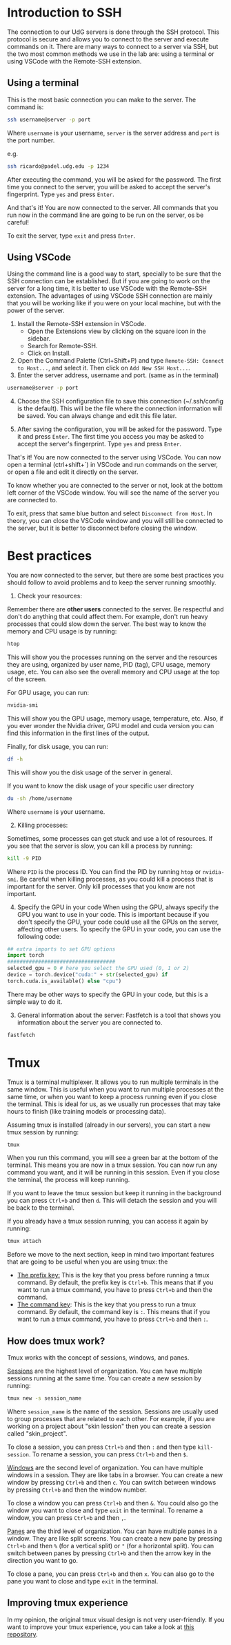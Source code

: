 # Introduction to SSH

The connection to our UdG servers is done through the SSH protocol. This protocol is secure and allows you to connect to the server and execute commands on it.
There are many ways to connect to a server via SSH, but the two most common methods we use in the lab are: using a terminal or using VSCode with the Remote-SSH extension.

## Using a terminal
This is the most basic connection you can make to the server.
The command is:
```bash
ssh username@server -p port
```

Where `username` is your username, `server` is the server address and `port` is the port number.

e.g.
```bash
ssh ricardo@padel.udg.edu -p 1234
```

After executing the command, you will be asked for the password. The first time you connect to the server, you will be asked to accept the server's fingerprint. Type `yes` and press `Enter`.

And that's it! You are now connected to the server. All commands that you run now in the command line are going to be run on the server, os be careful!

To exit the server, type `exit` and press `Enter`.

## Using VSCode

Using the command line is a good way to start, specially to be sure that the SSH connection can be established. But if you are going to work on the server for a long time, it is better to use VSCode with the Remote-SSH extension. The advantages of using VSCode SSH connection are mainly that you will be working like if you were on your local machine, but with the power of the server.

1. Install the Remote-SSH extension in VSCode.
    - Open the Extensions view by clicking on the square icon in the sidebar.
    - Search for Remote-SSH.
    - Click on Install.
2. Open the Command Palette (Ctrl+Shift+P) and type `Remote-SSH: Connect to Host...`, and select it. Then click on `Add New SSH Host...`.
3. Enter the server address, username and port. (same as in the terminal)
```bash
username@server -p port
```
4. Choose the SSH configuration file to save this connection (~/.ssh/config is the default). This will be the file where the connection information will be saved. You can always change and edit this file later.

5. After saving the configuration, you will be asked for the password. Type it and press `Enter`. The first time you access you may be asked to accept the server's fingerprint. Type `yes` and press `Enter`.

That's it! You are now connected to the server using VSCode. You can now open a terminal (ctrl+shift+`) in VSCode and run commands on the server, or open a file and edit it directly on the server.

To know whether you are connected to the server or not, look at the bottom left corner of the VSCode window. You will see the name of the server you are connected to.

To exit, press that same blue button and select `Disconnect from Host`. In theory, you can close the VSCode window and you will still be connected to the server, but it is better to disconnect before closing the window.


# Best practices

You are now connected to the server, but there are some best practices you should follow to avoid problems and to keep the server running smoothly.

1. Check your resources:

Remember there are <b>other users</b> connected to the server. Be respectful and don't do anything that could affect them. For example, don't run heavy processes that could slow down the server. The best way to know the memory and CPU usage is by running:
```bash
htop
```

This will show you the processes running on the server and the resources they are using, organized by user name, PID (tag), CPU usage, memory usage, etc. You can also see the overall memory and CPU usage at the top of the screen.

For GPU usage, you can run:
```bash
nvidia-smi
```

This will show you the GPU usage, memory usage, temperature, etc. Also, if you ever wonder the Nvidia driver, GPU model and cuda version you can find this information in the first lines of the output.

Finally, for disk usage, you can run:
```bash
df -h
```

This will show you the disk usage of the server in general.

If you want to know the disk usage of your specific user directory
```bash
du -sh /home/username
```
    
Where `username` is your username.

2. Killing processes:

Sometimes, some processes can get stuck and use a lot of resources. If you see that the server is slow, you can kill a process by running:
```bash
kill -9 PID
```

Where `PID` is the process ID. You can find the PID by running `htop` or `nvidia-smi`. Be careful when killing processes, as you could kill a process that is important for the server. Only kill processes that you know are not important.

4. Specify the GPU in your code
When using the GPU, always specify the GPU you want to use in your code. This is important because if you don't specify the GPU, your code could use all the GPUs on the server, affecting other users. To specify the GPU in your code, you can use the following code:

```python
## extra imports to set GPU options
import torch
###################################
selected_gpu = 0 # here you select the GPU used (0, 1 or 2)
device = torch.device("cuda:" + str(selected_gpu) if
torch.cuda.is_available() else "cpu")
```
There may be other ways to specify the GPU in your code, but this is a simple way to do it.

3. General information about the server:
Fastfetch is a tool that shows you information about the server you are connected to.
```bash
fastfetch
```

# Tmux

Tmux is a terminal multiplexer. It allows you to run multiple terminals in the same window. This is useful when you want to run multiple processes at the same time, or when you want to keep a process running even if you close the terminal. This is ideal for us, as we usually run processes that may take hours to finish (like training models or processing data).

Assuming tmux is installed (already in our servers), you can start a new tmux session by running:
```bash
tmux
```
When you run this command, you will see a green bar at the bottom of the terminal. This means you are now in a tmux session. You can now run any command you want, and it will be running in this session. Even if you close the terminal, the process will keep running.

If you want to leave the tmux session but keep it running in the background you can press `Ctrl+b` and then `d`. This will detach the session and you will be back to the terminal.

If you already have a tmux session running, you can access it again by running:
```bash
tmux attach
```

Before we move to the next section, keep in mind two important features that are going to be useful when you are using tmux: the
- <u>The prefix key:</u> This is the key that you press before running a tmux command. By default, the prefix key is `Ctrl+b`. This means that if you want to run a tmux command, you have to press `Ctrl+b` and then the command.
- <u>The command key</u>: This is the key that you press to run a tmux command. By default, the command key is `:`. This means that if you want to run a tmux command, you have to press `Ctrl+b` and then `:`.

## How does tmux work?

Tmux works with the concept of sessions, windows, and panes.

<u>Sessions</u> are the highest level of organization. You can have multiple sessions running at the same time. You can create a new session by running:
```bash
tmux new -s session_name
```

Where `session_name` is the name of the session. Sessions are usually used to group processes that are related to each other. For example, if you are working on a project about "skin lession" then you can create a session called "skin_project".

To close a session, you can press `Ctrl+b` and then `:` and then type `kill-session`. To rename a session, you can press `Ctrl+b` and then `$`.

<u>Windows</u> are the second level of organization. You can have multiple windows in a session. They are like tabs in a browser. You can create a new window by pressing `Ctrl+b` and then `c`. You can switch between windows by pressing `Ctrl+b` and then the window number.

To close a window you can press `Ctrl+b` and then `&`. You could also go the window you want to close and type `exit` in the terminal. To rename a window, you can press `Ctrl+b` and then `,`.

<u>Panes</u> are the third level of organization. You can have multiple panes in a window. They are like split screens. You can create a new pane by pressing `Ctrl+b` and then `%` (for a vertical split) or `"` (for a horizontal split). You can switch between panes by pressing `Ctrl+b` and then the arrow key in the direction you want to go.

To close a pane, you can press `Ctrl+b` and then `x`. You can also go to the pane you want to close and type `exit` in the terminal.

## Improving tmux experience

In my opinion, the original tmux visual design is not very user-friendly. If you want to improve your tmux experience, you can take a look at [this repository](https://github.com/gpakosz/.tmux).